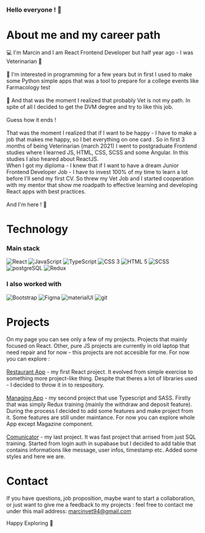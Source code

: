 ### Hello everyone ! 👋

# About me and my career path
💻 I'm Marcin and I am React Frontend Developer but half year ago - I was Veterinarian 🐶 <br>
<br>
🐍 I'm interested in programming for a few years but in first I used to make some Python simple apps that was a tool to prepare for a college events like Farmacology test <br>
<br>
🎯 And that was the moment I realized that probably Vet is not my path. In spite of all I decided to get the DVM degree and try to like this job. <br>
<br>
Guess how it ends ! <br>
<br>
That was the moment I realized that if I want to be happy - I have to make a job that makes me happy, so I bet everything on one card . So in first 3 months of being Veterinarian (march 2021) I went to postgraduate Frontend studies where I learned JS, HTML, CSS, SCSS and some Angular. In this studies I also heared about ReactJS. <br>
When I got my diploma - I knew that if I want to have a dream Junior Frontend Developer Job - I have to invest 100% of my time to learn a lot before I'll send my first CV. So threw my Vet Job and I started cooperation with my mentor that show me roadpath to effective learning and developing React apps with best practices.
<br>
<br>
And I'm here ! 👋

# Technology
### Main stack
<p>
<img alt="React" src="https://img.shields.io/badge/React-49cfec?logo=React&logoColor=white&style=ShieldStyle" />  
<img alt="JavaScript" src="https://img.shields.io/badge/JavaScript-f0bc05?logo=Javascript&logoColor=black&style=ShieldStyle" />
<img alt="TypeScript" src="https://img.shields.io/badge/TypeScript-4179b9?logo=Typescript&logoColor=white&style=ShieldStyle" />
<img alt="CSS 3" src="https://img.shields.io/badge/CSS-blue?logo=CSS3&logoColor=white&style=ShieldStyle" />
<img alt="HTML 5" src="https://img.shields.io/badge/HTML-d94b2a?logo=HTML5&logoColor=white&style=ShieldStyle" />
<img alt="SCSS" src="https://img.shields.io/badge/SCSS-c16191?logo=SASS&logoColor=white&style=ShieldStyle" />
<img alt="postgreSQL" src="https://img.shields.io/badge/postgreSQL-007a34?logo=postgreSQL&logoColor=white&style=ShieldStyle" />
<img alt="Redux" src="https://img.shields.io/badge/Redux-7046b3?logo=Redux&logoColor=white&style=ShieldStyle" />
</p>

### I also worked with
<p>
<img alt="Bootstrap" src="https://img.shields.io/badge/Bootstrap-7046b3?logo=Bootstrap&logoColor=white&style=ShieldStyle" />  
<img alt="Figma" src="https://img.shields.io/badge/Figma-f86e5f?logo=Figma&logoColor=white&style=ShieldStyle" />
<img alt="materialUI" src="https://img.shields.io/badge/Material UI-007a34?logo=Materialui&logoColor=white&style=ShieldStyle" />
<img alt="git" src="https://img.shields.io/badge/GIT-black?logo=GIT&logoColor=white&style=ShieldStyle" />
</p>

# Projects
On my page you can see only a few of my projects. Projects that mainly focused on React. Other, pure JS projects are currently in old laptop that need repair and for now - this projects are not accesible for me.
For now you can explore :
<br>
<br>[Restaurant App](https://github.com/MartinMadeIt/RestaurantApp) - my first React project. It evolved from simple exercise to something more project-like thing. Despite that theres a lot of libraries used - I decided to throw it in to respository.
<br>
<br>[Managing App](https://github.com/MartinMadeIt/ManagingApp) - my second project that use Typescript and SASS. Firstly that was simply Redux training (mainly the withdraw and deposit feature). During the process I decided to add some features and make project from it. Some features are still under maintance. For now you can explore whole App except Magazine component. 
<br>
<br>
[Comunicator](https://github.com/MartinMadeIt/Comunicator) - my last project. It was fast project that arrised from just SQL training. Started from login auth in supabase but I decided to add table that contains informations like message, user infos, timestamp etc. Added some styles and here we are.


# Contact
If you have questions, job proposition, maybe want to start a collaboration, or just want to give me a feedback to my projects : feel free to contact me under this mail address: marcinvet94@gmail.com


Happy Exploring 💪
